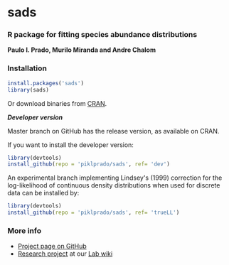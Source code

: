 # sads


### R package for fitting species abundance distributions

**Paulo I. Prado, Murilo Miranda and Andre Chalom**

### Installation

```r
install.packages('sads')
library(sads)
```
Or download binaries from [CRAN](http://cran.r-project.org/web/packages/sads).

***Developer version***

Master branch on GitHub has the release version, as available on CRAN. 

If you want to install the developer version: 

```r
library(devtools)
install_github(repo = 'piklprado/sads', ref= 'dev')
```

An experimental branch implementing Lindsey's (1999) correction for the log-likelihood
of continuous density distributions when used for discrete data can be installed by:

```r
library(devtools)
install_github(repo = 'piklprado/sads', ref= 'trueLL')
```


### More info
  - [Project page on GitHub](http://piklprado.github.io/sads/)
  - [Research project](http://ecologia.ib.usp.br/let/doku.php?id=engl:projects:sads) at our [Lab wiki](http://ecologia.ib.usp.br/let)

